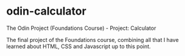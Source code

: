 # odin-calculator
The Odin Project (Foundations Course) - Project: Calculator

The final project of the Foundations course, combining all that I have learned about HTML, CSS and Javascript up to this point.

